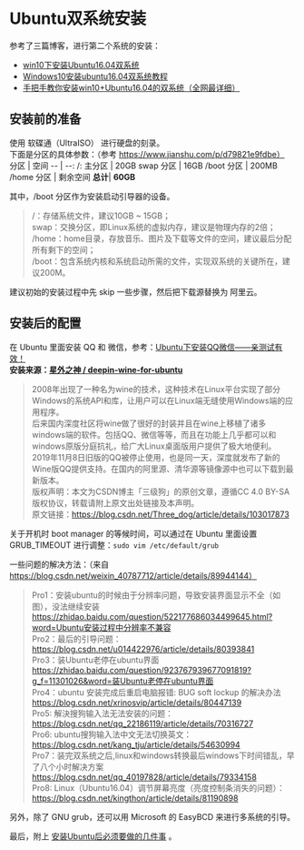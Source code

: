 # Ubuntu双系统安装
参考了三篇博客，进行第二个系统的安装：  
* [win10下安装Ubuntu16.04双系统](https://blog.csdn.net/s717597589/article/details/79117112/)
* [Windows10安装ubuntu16.04双系统教程](https://www.cnblogs.com/masbay/p/10844857.html)
* [手把手教你安装win10+Ubuntu16.04的双系统（全网最详细）](https://blog.csdn.net/weixin_40787712/article/details/89944144)

## 安装前的准备
使用 软碟通（UltraISO） 进行硬盘的刻录。  
下面是分区的具体参数：（参考 https://www.jianshu.com/p/d79821e9fdbe）  
分区 | 空间
-- | --:
/: 主分区 | 20GB
swap 分区 | 16GB
/boot 分区 | 200MB
/home 分区 | 剩余空间
**总计**| **60GB**

其中，/boot 分区作为安装启动引导器的设备。
> /：存储系统文件，建议10GB ~ 15GB；  
swap：交换分区，即Linux系统的虚拟内存，建议是物理内存的2倍；  
/home：home目录，存放音乐、图片及下载等文件的空间，建议最后分配所有剩下的空间；  
/boot：包含系统内核和系统启动所需的文件，实现双系统的关键所在，建议200M。

建议初始的安装过程中先 skip 一些步骤，然后把下载源替换为 阿里云。  

## 安装后的配置
在 Ubuntu 里面安装 QQ 和 微信，参考：[Ubuntu下安装QQ微信——亲测试有效！](https://blog.csdn.net/wls666/article/details/101977113)  
**安装来源：[星外之神 / deepin-wine-for-ubuntu](https://gitee.com/wszqkzqk/deepin-wine-for-ubuntu)**  
> 2008年出现了一种名为wine的技术，这种技术在Linux平台实现了部分Windows的系统API和库，让用户可以在Linux端无缝使用Windows端的应用程序。  
后来国内深度社区将wine做了很好的封装并且在wine上移植了诸多windows端的软件。包括QQ、微信等等，而且在功能上几乎都可以和windows原版分庭抗礼，给广大Linux桌面版用户提供了极大地便利。  
2019年11月8日旧版的QQ被停止使用，也是同一天，深度就发布了新的Wine版QQ提供支持。在国内的阿里源、清华源等镜像源中也可以下载到最新版本。  
版权声明：本文为CSDN博主「三级狗」的原创文章，遵循CC 4.0 BY-SA版权协议，转载请附上原文出处链接及本声明。  
原文链接：https://blog.csdn.net/Three_dog/article/details/103017873

关于开机时 boot manager 的等候时间，可以通过在 Ubuntu 里面设置 GRUB_TIMEOUT 进行调整：`sudo vim /etc/default/grub`  

一些问题的解决方法：（来自 https://blog.csdn.net/weixin_40787712/article/details/89944144）  
> Pro1：安装ubuntu的时候由于分辨率问题，导致安装界面显示不全（如图），没法继续安装
https://zhidao.baidu.com/question/522177686034499645.html?word=Ubuntu安装过程中分辨率不兼容  
Pro2：最后的引导问题：
https://blog.csdn.net/u014422976/article/details/80393841  
Pro3：装Ubuntu老停在ubuntu界面
https://zhidao.baidu.com/question/923767939677091819?g_f=11301026&word=装Ubuntu老停在ubuntu界面  
Pro4：ubuntu 安装完成后重启电脑报错: BUG soft lockup 的解决办法
https://blog.csdn.net/xrinosvip/article/details/80447139  
Pro5: 解決搜狗输入法无法安装的问题：
https://blog.csdn.net/qq_22186119/article/details/70316727  
Pro6: ubuntu搜狗输入法中文无法切换英文：
https://blog.csdn.net/kang_tju/article/details/54630994  
Pro7：装完双系统之后,linux和windows转换最后windows下时间错乱，早了八个小时解决方案
https://blog.csdn.net/qq_40197828/article/details/79334158  
Pro8: Linux（Ubuntu16.04）调节屏幕亮度（亮度控制条消失的问题）：
https://blog.csdn.net/kingthon/article/details/81190898

另外，除了 GNU grub，还可以用 Microsoft 的 EasyBCD 来进行多系统的引导。

最后，附上 [安装Ubuntu后必须要做的几件事](https://blog.csdn.net/gatieme/article/details/44856359) 。
